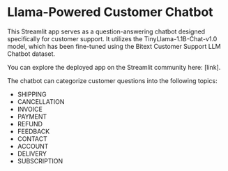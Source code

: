 # Llama-Powered Customer Chatbot

This Streamlit app serves as a question-answering chatbot designed specifically for customer support. It utilizes the TinyLlama-1.1B-Chat-v1.0 model, which has been fine-tuned using the Bitext Customer Support LLM Chatbot dataset.

You can explore the deployed app on the Streamlit community here: [link].

The chatbot can categorize customer questions into the following topics:

- SHIPPING
- CANCELLATION
- INVOICE
- PAYMENT
- REFUND
- FEEDBACK
- CONTACT
- ACCOUNT
- DELIVERY
- SUBSCRIPTION
